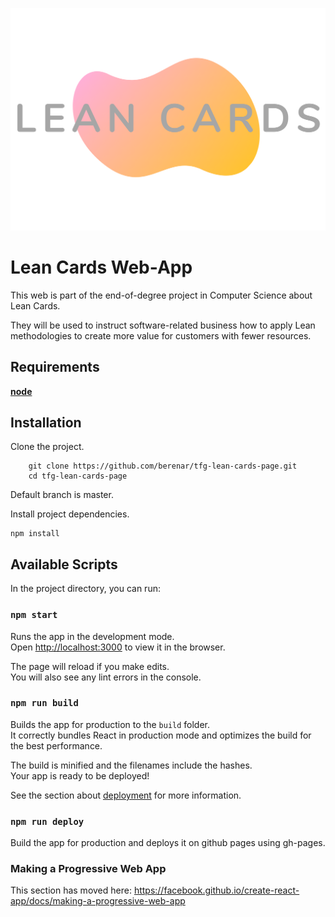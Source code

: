 <p align="center">
  <img src="https://github.com/berenar/tfg-lean-cards-page/blob/master/src/assets/Logo_noback.png"/>
</p>

# Lean Cards Web-App
This web is part of the end-of-degree project in Computer Science about Lean Cards.

They will be used to instruct software-related business how to apply Lean methodologies to create more value for customers with fewer resources.

## Requirements
[**node**](https://nodejs.org/es/)

## Installation
Clone the project.
```
    git clone https://github.com/berenar/tfg-lean-cards-page.git
    cd tfg-lean-cards-page
```
Default branch is master.

Install project dependencies.

```
npm install
```

## Available Scripts

In the project directory, you can run:

### `npm start`

Runs the app in the development mode.<br />
Open [http://localhost:3000](http://localhost:3000) to view it in the browser.

The page will reload if you make edits.<br />
You will also see any lint errors in the console.


### `npm run build`

Builds the app for production to the `build` folder.<br />
It correctly bundles React in production mode and optimizes the build for the best performance.

The build is minified and the filenames include the hashes.<br />
Your app is ready to be deployed!

See the section about [deployment](https://facebook.github.io/create-react-app/docs/deployment) for more information.


### `npm run deploy`

Build the app for production and deploys it on github pages using gh-pages.


### Making a Progressive Web App

This section has moved here: https://facebook.github.io/create-react-app/docs/making-a-progressive-web-app